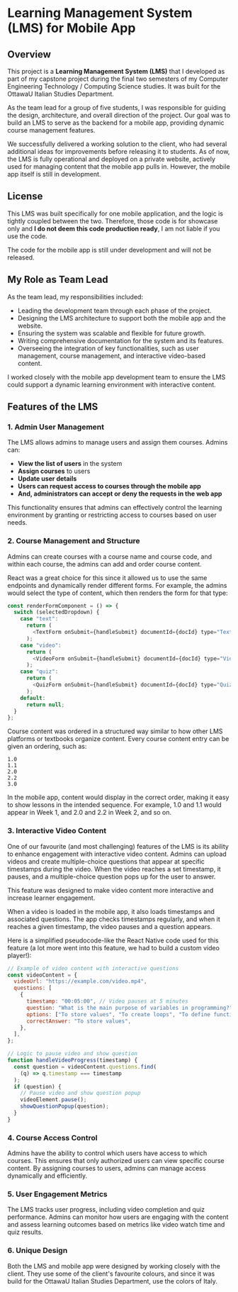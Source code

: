 # Learning Management System (LMS) for Mobile App

## Overview

This project is a **Learning Management System (LMS)** that I developed as part of my capstone project during the final two semesters of my Computer Engineering Technology / Computing Science studies. It was built for the OttawaU Italian Studies Department.

As the team lead for a group of five students, I was responsible for guiding the design, architecture, and overall direction of the project. Our goal was to build an LMS to serve as the backend for a mobile app, providing dynamic course management features.

We successfully delivered a working solution to the client, who had several additional ideas for improvements before releasing it to students. As of now, the LMS is fully operational and deployed on a private website, actively used for managing content that the mobile app pulls in. However, the mobile app itself is still in development.

## License

This LMS was built specifically for one mobile application, and the logic is tightly coupled between the two. Therefore, those code is for showcase only and **I do not deem this code production ready**, I am not liable if you use the code.

The code for the mobile app is still under development and will not be released.

## My Role as Team Lead

As the team lead, my responsibilities included:

- Leading the development team through each phase of the project.
- Designing the LMS architecture to support both the mobile app and the website.
- Ensuring the system was scalable and flexible for future growth.
- Writing comprehensive documentation for the system and its features.
- Overseeing the integration of key functionalities, such as user management, course management, and interactive video-based content.

I worked closely with the mobile app development team to ensure the LMS could support a dynamic learning environment with interactive content.

## Features of the LMS

### 1. Admin User Management

The LMS allows admins to manage users and assign them courses. Admins can:

- **View the list of users** in the system
- **Assign courses** to users
- **Update user details**
- **Users can request access to courses through the mobile app**
- **And, administrators can accept or deny the requests in the web app**

This functionality ensures that admins can effectively control the learning environment by granting or restricting access to courses based on user needs.

### 2. Course Management and Structure

Admins can create courses with a course name and course code, and within each course, the admins can add and order course content.

React was a great choice for this since it allowed us to use the same endpoints and dynamically render different forms. For example, the admins would select the type of content, which then renders the form for that type:

```javascript
const renderFormComponent = () => {
  switch (selectedDropdown) {
    case "text":
      return (
        <TextForm onSubmit={handleSubmit} documentId={docId} type="Text" />
      );
    case "video":
      return (
        <VideoForm onSubmit={handleSubmit} documentId={docId} type="Video" />
      );
    case "quiz":
      return (
        <QuizForm onSubmit={handleSubmit} documentId={docId} type="Quiz" />
      );
    default:
      return null;
  }
};
```

Course content was ordered in a structured way similar to how other LMS platforms or textbooks organize content. Every course content entry can be given an ordering, such as:

```
1.0
1.1
2.0
2.2
3.0
```

In the mobile app, content would display in the correct order, making it easy to show lessons in the intended sequence. For example, 1.0 and 1.1 would appear in Week 1, and 2.0 and 2.2 in Week 2, and so on.

### 3. Interactive Video Content

One of our favourite (and most challenging) features of the LMS is its ability to enhance engagement with interactive video content. Admins can upload videos and create multiple-choice questions that appear at specific timestamps during the video. When the video reaches a set timestamp, it pauses, and a multiple-choice question pops up for the user to answer.

This feature was designed to make video content more interactive and increase learner engagement.

When a video is loaded in the mobile app, it also loads timestamps and associated questions. The app checks timestamps regularly, and when it reaches a given timestamp, the video pauses and a question appears.

Here is a simplified pseudocode-like the React Native code used for this feature (a lot more went into this feature, we had to build a custom video player!):

```javascript
// Example of video content with interactive questions
const videoContent = {
  videoUrl: "https://example.com/video.mp4",
  questions: [
    {
      timestamp: "00:05:00", // Video pauses at 5 minutes
      question: "What is the main purpose of variables in programming?",
      options: ["To store values", "To create loops", "To define functions"],
      correctAnswer: "To store values",
    },
  ],
};

// Logic to pause video and show question
function handleVideoProgress(timestamp) {
  const question = videoContent.questions.find(
    (q) => q.timestamp === timestamp
  );
  if (question) {
    // Pause video and show question popup
    videoElement.pause();
    showQuestionPopup(question);
  }
}
```

### 4. Course Access Control

Admins have the ability to control which users have access to which courses. This ensures that only authorized users can view specific course content. By assigning courses to users, admins can manage access dynamically and efficiently.

### 5. User Engagement Metrics

The LMS tracks user progress, including video completion and quiz performance. Admins can monitor how users are engaging with the content and assess learning outcomes based on metrics like video watch time and quiz results.

### 6. Unique Design

Both the LMS and mobile app were designed by working closely with the client. They use some of the client's favourite colours, and since it was build for the OttawaU Italian Studies Department, use the colors of Italy.